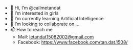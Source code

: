 - 👋 Hi, I’m @callmetandat
- 👀 I’m interested in girls
- 🌱 I’m currently learning Artificial Intelligence
- 💞️ I’m looking to collaborate on ...
- 📫 How to reach me
   + Mail: letandat15082002@gmail.com
   + Facebook: https://www.facebook.com/tan.dat.1508/

<!---
callmetandat/callmetandat is a ✨ special ✨ repository because its `README.md` (this file) appears on your GitHub profile.
You can click the Preview link to take a look at your changes.
--->
